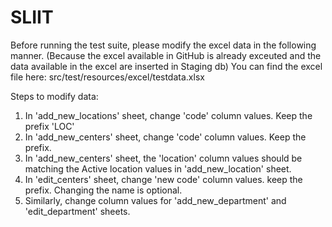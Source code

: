 # SLIIT

Before running the test suite, please modify the excel data in the following manner.
(Because the excel available in GitHub is already exceuted and the data available in the excel are inserted in Staging db)
You can find the excel file here: src/test/resources/excel/testdata.xlsx

Steps to modify data:

1) In 'add_new_locations' sheet, change 'code' column values. Keep the prefix 'LOC'
2) In 'add_new_centers' sheet, change 'code' column values. Keep the prefix. 
3) In 'add_new_centers' sheet, the 'location' column values should be matching the Active location values in 'add_new_location' sheet.
4) In 'edit_centers' sheet, change 'new code' column values. keep the prefix. Changing the name is optional.
5) Similarly, change column values for 'add_new_department' and 'edit_department' sheets.

